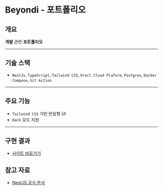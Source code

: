 # Beyondi - 포트폴리오

## 개요

**개발** 관련  **포트폴리오**

---

## 기술 스택

- `NextJs`, `TypeScript`, `Tailwind CSS`, `Oracl Cloud Plaform`, `Postgres`, `Docker Compose`, `Git Action`

---

## 주요 기능

- `Tailwind CSS` 기반 반응형 UI
- `Dark` 모드 지원

---

## 구현 결과

- [사이트 바로가기](http://beyondi.n-e.kr/)

[//]: # ()
[//]: # (---)

[//]: # ()
[//]: # (## 트러블 슈팅)

[//]: # ()
[//]: # (<details>)

[//]: # (<summary>OG Image 생성 in Next.js</summary>)

[//]: # ()
[//]: # (- 문제: 게시글의 섬네일 이미지 400 Error 발생)

[//]: # (- 원인: **next.config.js**에 이미지의 주소 누락)

[//]: # (- 해결: 이미지 주소 추가)

[//]: # ()
[//]: # (</details>)

[//]: # ()
[//]: # (<details>)

[//]: # (<summary>remark-GFM inTable issue</summary>)

[//]: # ()
[//]: # (- 문제: remark-gfm **inTable** issue로 빌드 실패)

[//]: # (- 원인: Contentlayer와의 호환성)

[//]: # (- 해결: 3버전으로 다운그레이드.)

[//]: # (</details>)

[//]: # ()
[//]: # (<details>)

[//]: # (<summary>package dependency 충돌</summary>)

[//]: # ()
[//]: # (- 문제: Next.js와 Contentlayer 간의 package dependency 충돌)

[//]: # (- 원인: Contentlayer issue)

[//]: # (- 해결: Astro로 프레임워크 migration.)

[//]: # (</details>)

[//]: # ()
[//]: # (<details>)

[//]: # (<summary>Dark 모드 구현</summary>)

[//]: # ()
[//]: # (- 문제: migration 하는 과정에서, next-themes 사용 불가)

[//]: # (- 원인: Next.js 프레임워크용 패키지)

[//]: # (- 해결: 라이브러리를 사용하지 않고 js로 직접 구현)

[//]: # (</details>)

[//]: # ()
[//]: # (<details>)

[//]: # (<summary>프로젝트 배포 실패</summary>)

[//]: # ()
[//]: # (- 문제: 프레임워크 변경 후, Vercel에서 배포 실패)

[//]: # (- 원인: 기존 Next.js로 배포했을 때 캐싱된 데이터 존재)

[//]: # (- 해결: 캐시를 제거하고 다시 배포)

[//]: # (</details>)

[//]: # ()
[//]: # (---)

## 참고 자료

- [NextJS 공식 문서](https://nextjs.org/docs)

[//]: # (- [ContentLayer 공식 문서]&#40;https://www.contentlayer.dev&#41;)

[//]: # (- [Astro 공식 문서]&#40;https://astro.build&#41;)